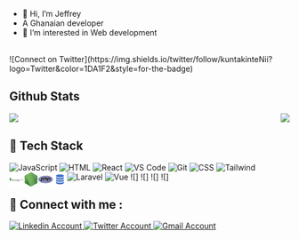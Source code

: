 - 👋 Hi, I’m Jeffrey
- A Ghanaian developer
- 👀 I’m interested in Web development
<br/> 
![Connect on Twitter](https://img.shields.io/twitter/follow/kuntakinteNii?logo=Twitter&color=1DA1F2&style=for-the-badge)
<br/>


## Github Stats  
<div align="center"><img src="https://github-readme-stats.vercel.app/api/top-langs/?username=RebelNii&hide_border=true&layout=compact" align="right" /></div>  

<div align="center"><img src="https://github-readme-stats.vercel.app/api?username=RebelNii&show_icons=true&count_private=true&hide_border=true" align="left" /></div>

<br/>

## 💼 Tech Stack

![JavaScript](https://img.shields.io/badge/-javascript-F7DF1E?&style=for-the-badge&logo=javascript&logoColor=black) ![HTML](https://img.shields.io/badge/HTML5-E34F26?style=for-the-badge&logo=html5&logoColor=white) ![React](https://img.shields.io/badge/-ReactJS-grey?&style=for-the-badge&logo=react&logoColor=61DAFB)
![VS Code](https://img.shields.io/badge/-VSCode-007ACC?&style=for-the-badge&logo=visual-studio-code&logoColor=white) ![Git](https://img.shields.io/badge/-Git-F05032?&style=for-the-badge&logo=git&logoColor=white)
![CSS](https://img.shields.io/badge/-css3-1572B6?&style=for-the-badge&logo=css3&logoColor=white) ![Tailwind](https://img.shields.io/badge/Tailwind-38B2AC?style=for-the-badge&logo=tailwind-css&logoColor=white) ![Laravel](https://img.shields.io/badge/-laravel-E34F26?style=for-the-badge&logo=laravel&logoColor=red) 
![Vue](https://img.shields.io/badge/-VueJS-green?&style=for-the-badge&logo=vue&logoColor=61DAFB) ![<img align="left" target="_blank" alt="MongoDB" width="26px" src="https://raw.githubusercontent.com/github/explore/80688e429a7d4ef2fca1e82350fe8e3517d3494d/topics/mongodb/mongodb.png" />] ![<img align="left" target="_blank" alt="NodeJS" width="26px" src="https://raw.githubusercontent.com/github/explore/80688e429a7d4ef2fca1e82350fe8e3517d3494d/topics/nodejs/nodejs.png" />] ![<img align="left" target="_blank" alt="PHP" width="26px" src="https://raw.githubusercontent.com/github/explore/80688e429a7d4ef2fca1e82350fe8e3517d3494d/topics/php/php.png" />] ![<img align="left" target="_blank" alt="SQL" width="26px" src="https://raw.githubusercontent.com/github/explore/80688e429a7d4ef2fca1e82350fe8e3517d3494d/topics/sql/sql.png" />]
<br/>

## 💬 Connect with me : 

<a href="https://www.linkedin.com/in/jeffrey-kwade-7395b8237/">
  <img src="https://cdn.worldvectorlogo.com/logos/linkedin-icon-2.svg" title="Linkedin" alt="Linkedin Account" width="26"/>
</a>
<a href="https://twitter.com/KuntakinteNii">
  <img src="https://cdn.worldvectorlogo.com/logos/twitter-6.svg" title="Twitter" alt="Twitter Account" width="26"/>
</a>
<a href="mailto:kwadejeffrey@gmail.com">
  <img src="https://cdn.worldvectorlogo.com/logos/gmail-icon-2.svg" title="Gmail" alt="Gmail Account" width="26"/>
</a>

<!---
RebelNii/RebelNii is a ✨ special ✨ repository because its `README.md` (this file) appears on your GitHub profile.
You can click the Preview link to take a look at your changes.
--->

